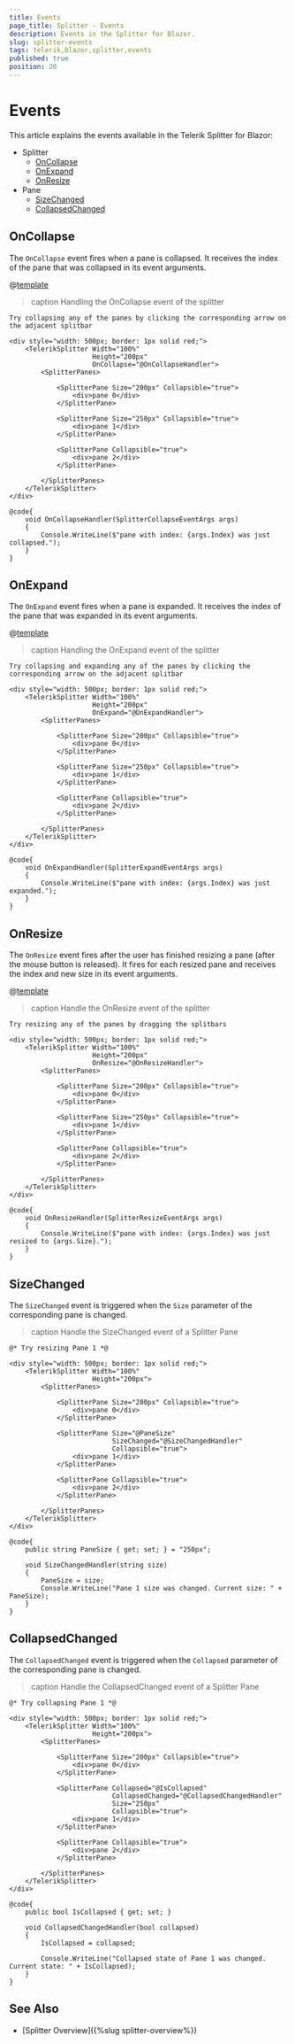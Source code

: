 ```yaml
---
title: Events
page_title: Splitter - Events
description: Events in the Splitter for Blazor.
slug: splitter-events
tags: telerik,blazor,splitter,events
published: true
position: 20
---
```


# Events

This article explains the events available in the Telerik Splitter for Blazor:

* Splitter
    * [OnCollapse](#oncollapse)
    * [OnExpand](#onexpand)
    * [OnResize](#onresize)
* Pane
    * [SizeChanged](#sizechanged)
    * [CollapsedChanged](#collapsed-changed)

## OnCollapse

The `OnCollapse` event fires when a pane is collapsed. It receives the index of the pane that was collapsed in its event arguments.

@[template](/_contentTemplates/common/general-info.md#rerender-after-event)

>caption Handling the OnCollapse event of the splitter

````CSHTML
Try collapsing any of the panes by clicking the corresponding arrow on the adjacent splitbar

<div style="width: 500px; border: 1px solid red;">
    <TelerikSplitter Width="100%"
                     Height="200px"
                     OnCollapse="@OnCollapseHandler">
        <SplitterPanes>

            <SplitterPane Size="200px" Collapsible="true">
                <div>pane 0</div>
            </SplitterPane>

            <SplitterPane Size="250px" Collapsible="true">
                <div>pane 1</div>
            </SplitterPane>

            <SplitterPane Collapsible="true">
                <div>pane 2</div>
            </SplitterPane>

        </SplitterPanes>
    </TelerikSplitter>
</div>

@code{
    void OnCollapseHandler(SplitterCollapseEventArgs args)
    {
        Console.WriteLine($"pane with index: {args.Index} was just collapsed.");
    }
}
````


## OnExpand

The `OnExpand` event fires when a pane is expanded. It receives the index of the pane that was expanded in its event arguments.

@[template](/_contentTemplates/common/general-info.md#rerender-after-event)

>caption Handling the OnExpand event of the splitter

````CSHTML
Try collapsing and expanding any of the panes by clicking the corresponding arrow on the adjacent splitbar

<div style="width: 500px; border: 1px solid red;">
    <TelerikSplitter Width="100%"
                     Height="200px"
                     OnExpand="@OnExpandHandler">
        <SplitterPanes>

            <SplitterPane Size="200px" Collapsible="true">
                <div>pane 0</div>
            </SplitterPane>

            <SplitterPane Size="250px" Collapsible="true">
                <div>pane 1</div>
            </SplitterPane>

            <SplitterPane Collapsible="true">
                <div>pane 2</div>
            </SplitterPane>

        </SplitterPanes>
    </TelerikSplitter>
</div>

@code{
    void OnExpandHandler(SplitterExpandEventArgs args)
    {
        Console.WriteLine($"pane with index: {args.Index} was just expanded.");
    }
}
````


## OnResize

The `OnResize` event fires after the user has finished resizing a pane (after the mouse button is released). It fires for each resized pane and receives the index and new size in its event arguments.

@[template](/_contentTemplates/common/general-info.md#rerender-after-event)

>caption Handle the OnResize event of the splitter

````CSHTML
Try resizing any of the panes by dragging the splitbars

<div style="width: 500px; border: 1px solid red;">
    <TelerikSplitter Width="100%"
                     Height="200px"
                     OnResize="@OnResizeHandler">
        <SplitterPanes>

            <SplitterPane Size="200px" Collapsible="true">
                <div>pane 0</div>
            </SplitterPane>

            <SplitterPane Size="250px" Collapsible="true">
                <div>pane 1</div>
            </SplitterPane>

            <SplitterPane Collapsible="true">
                <div>pane 2</div>
            </SplitterPane>

        </SplitterPanes>
    </TelerikSplitter>
</div>

@code{
    void OnResizeHandler(SplitterResizeEventArgs args)
    {
        Console.WriteLine($"pane with index: {args.Index} was just resized to {args.Size}.");
    }
}
````

## SizeChanged

The `SizeChanged` event is triggered when the `Size` parameter of the corresponding pane is changed.

>caption Handle the SizeChanged event of a Splitter Pane

````CSTHML
@* Try resizing Pane 1 *@ 

<div style="width: 500px; border: 1px solid red;">
    <TelerikSplitter Width="100%"
                     Height="200px">
        <SplitterPanes>

            <SplitterPane Size="200px" Collapsible="true">
                <div>pane 0</div>
            </SplitterPane>

            <SplitterPane Size="@PaneSize" 
                          SizeChanged="@SizeChangedHandler" 
                          Collapsible="true">
                <div>pane 1</div>
            </SplitterPane>

            <SplitterPane Collapsible="true">
                <div>pane 2</div>
            </SplitterPane>

        </SplitterPanes>
    </TelerikSplitter>
</div>

@code{
    public string PaneSize { get; set; } = "250px";

    void SizeChangedHandler(string size)
    {
        PaneSize = size;
        Console.WriteLine("Pane 1 size was changed. Current size: " + PaneSize);
    }
}
````


## CollapsedChanged

The `CollapsedChanged` event is triggered when the `Collapsed` parameter of the corresponding pane is changed.

>caption Handle the CollapsedChanged event of a Splitter Pane

````CSTHML
@* Try collapsing Pane 1 *@ 

<div style="width: 500px; border: 1px solid red;">
    <TelerikSplitter Width="100%"
                     Height="200px">
        <SplitterPanes>

            <SplitterPane Size="200px" Collapsible="true">
                <div>pane 0</div>
            </SplitterPane>

            <SplitterPane Collapsed="@IsCollapsed"
                          CollapsedChanged="@CollapsedChangedHandler"
                          Size="250px"
                          Collapsible="true">
                <div>pane 1</div>
            </SplitterPane>

            <SplitterPane Collapsible="true">
                <div>pane 2</div>
            </SplitterPane>

        </SplitterPanes>
    </TelerikSplitter>
</div>

@code{
    public bool IsCollapsed { get; set; }

    void CollapsedChangedHandler(bool collapsed)
    {
        IsCollapsed = collapsed;

        Console.WriteLine("Collapsed state of Pane 1 was changed. Current state: " + IsCollapsed);
    }
}
````

## See Also

* [Splitter Overview]({%slug splitter-overview%})
